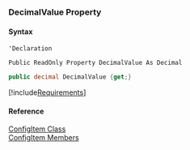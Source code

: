 ﻿### DecimalValue Property

#### Syntax

```vbnet
'Declaration

Public ReadOnly Property DecimalValue As Decimal
```

```csharp
public decimal DecimalValue {get;}
```

[!include[Requirements](../partials/requirements.md)]

#### Reference

[ConfigItem Class](fcSDK~FChoice.Foundation.DataObjects.ConfigItem.md)  
[ConfigItem Members](fcSDK~FChoice.Foundation.DataObjects.ConfigItem_members.md)